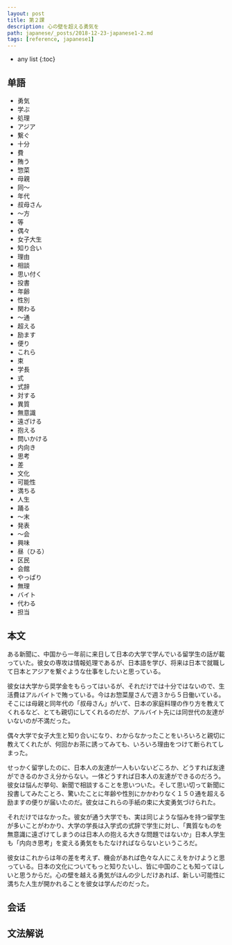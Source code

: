 ```yaml
---
layout: post
title: 第２課
description: 心の壁を超える勇気を
path: japanese/_posts/2018-12-23-japanese1-2.md
tags: [reference, japanese1]
---
```


* any list
{:toc}

## 单語

* 勇気
* 学ぶ
* 処理
* アジア
* 繋ぐ
* 十分
* 費
* 賄う
* 惣菜
* 母親
* 同～
* 年代
* 叔母さん
* ～方
* 等
* 偶々
* 女子大生
* 知り合い
* 理由
* 相談
* 思い付く
* 投書
* 年齢
* 性別
* 関わる
* ～通
* 超える
* 励ます
* 便り
* これら
* 束
* 学長
* 式
* 式辞
* 対する
* 異質
* 無意識
* 遠ざける
* 抱える
* 問いかける
* 内向き
* 思考
* 差
* 文化
* 可能性
* 満ちる
* 人生
* 踊る
* ～末
* 発表
* ～会
* 興味
* 昼（ひる）
* 区民
* 会館
* やっぱり
* 無理
* バイト
* 代わる
* 担当

## 本文

ある新聞に、中国から一年前に来日して日本の大学で学んでいる留学生の話が載っていた。彼女の専攻は情報処理であるが、日本語を学び、将来は日本で就職して日本とアジアを繋ぐような仕事をしたいと思っている。

彼女は大学から奨学金をもらってはいるが、それだけでは十分ではないので、生活費はアルバイトで賄っている。今はお惣菜屋さんで週３から５日働いている。そこには母親と同年代の「叔母さん」がいて、日本の家庭料理の作り方を教えてくれるなど、とても親切にしてくれるのだが、アルバイト先には同世代の友達がいないのが不満だった。

偶々大学で女子大生と知り合いになり、わからなかったことをいろいろと親切に教えてくれたが、何回かお茶に誘ってみても、いろいろ理由をつけて断られてしまった。

せっかく留学したのに、日本人の友達が一人もいないどころか、どうすれば友達ができるのかさえ分からない。一体どうすれば日本人の友達ができるのだろう。彼女は悩んだ挙句、新聞で相談することを思いついた。そして思い切って新聞に投書してみたことろ、驚いたことに年齢や性別にかかわりなく１５０通を超える励ますの便りが届いたのだ。彼女はこれらの手紙の束に大変勇気づけられた。

それだけではなかった。彼女が通う大学でも、実は同じような悩みを持つ留学生が多いことがわかり、大学の学長は入学式の式辞で学生に対し、「異質なものを無意識に遠ざけてしまうのは日本人の抱える大きな問題ではないか」日本人学生も「内向き思考」を変える勇気をもたなければならないというころだ。

彼女はこれからは年の差を考えず、機会があれば色々な人にこえをかけようと思っている。日本の文化についてもっと知りたいし、皆に中国のことも知ってほしいと思うからだ。心の壁を越える勇気がほんの少しだけあれば、新しい可能性に満ちた人生が開かれることを彼女は学んだのだった。


## 会话


## 文法解说


